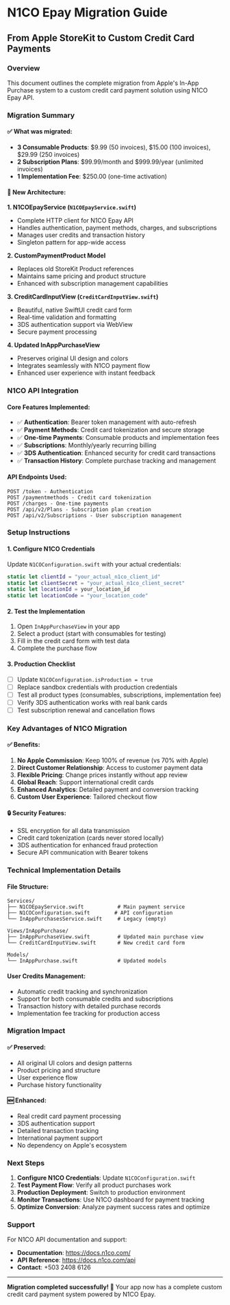 # N1CO Epay Migration Guide
## From Apple StoreKit to Custom Credit Card Payments

### Overview
This document outlines the complete migration from Apple's In-App Purchase system to a custom credit card payment solution using N1CO Epay API.

### Migration Summary

#### ✅ What was migrated:
- **3 Consumable Products**: $9.99 (50 invoices), $15.00 (100 invoices), $29.99 (250 invoices)
- **2 Subscription Plans**: $99.99/month and $999.99/year (unlimited invoices)
- **1 Implementation Fee**: $250.00 (one-time activation)

#### 🔧 New Architecture:

**1. N1COEpayService (`N1COEpayService.swift`)**
- Complete HTTP client for N1CO Epay API
- Handles authentication, payment methods, charges, and subscriptions
- Manages user credits and transaction history
- Singleton pattern for app-wide access

**2. CustomPaymentProduct Model**
- Replaces old StoreKit Product references
- Maintains same pricing and product structure
- Enhanced with subscription management capabilities

**3. CreditCardInputView (`CreditCardInputView.swift`)**
- Beautiful, native SwiftUI credit card form
- Real-time validation and formatting
- 3DS authentication support via WebView
- Secure payment processing

**4. Updated InAppPurchaseView**
- Preserves original UI design and colors
- Integrates seamlessly with N1CO payment flow
- Enhanced user experience with instant feedback

### N1CO API Integration

#### Core Features Implemented:
- ✅ **Authentication**: Bearer token management with auto-refresh
- ✅ **Payment Methods**: Credit card tokenization and secure storage
- ✅ **One-time Payments**: Consumable products and implementation fees
- ✅ **Subscriptions**: Monthly/yearly recurring billing
- ✅ **3DS Authentication**: Enhanced security for credit card transactions
- ✅ **Transaction History**: Complete purchase tracking and management

#### API Endpoints Used:
```
POST /token - Authentication
POST /paymentmethods - Credit card tokenization
POST /charges - One-time payments
POST /api/v2/Plans - Subscription plan creation
POST /api/v2/Subscriptions - User subscription management
```

### Setup Instructions

#### 1. Configure N1CO Credentials
Update `N1COConfiguration.swift` with your actual credentials:
```swift
static let clientId = "your_actual_n1co_client_id"
static let clientSecret = "your_actual_n1co_client_secret"
static let locationId = your_location_id
static let locationCode = "your_location_code"
```

#### 2. Test the Implementation
1. Open `InAppPurchaseView` in your app
2. Select a product (start with consumables for testing)
3. Fill in the credit card form with test data
4. Complete the purchase flow

#### 3. Production Checklist
- [ ] Update `N1COConfiguration.isProduction = true`
- [ ] Replace sandbox credentials with production credentials
- [ ] Test all product types (consumables, subscriptions, implementation fee)
- [ ] Verify 3DS authentication works with real bank cards
- [ ] Test subscription renewal and cancellation flows

### Key Advantages of N1CO Migration

#### ✅ Benefits:
1. **No Apple Commission**: Keep 100% of revenue (vs 70% with Apple)
2. **Direct Customer Relationship**: Access to customer payment data
3. **Flexible Pricing**: Change prices instantly without app review
4. **Global Reach**: Support international credit cards
5. **Enhanced Analytics**: Detailed payment and conversion tracking
6. **Custom User Experience**: Tailored checkout flow

#### 🔒 Security Features:
- SSL encryption for all data transmission
- Credit card tokenization (cards never stored locally)
- 3DS authentication for enhanced fraud protection
- Secure API communication with Bearer tokens

### Technical Implementation Details

#### File Structure:
```
Services/
├── N1COEpayService.swift           # Main payment service
├── N1COConfiguration.swift        # API configuration
└── InAppPurchasesService.swift     # Legacy (empty)

Views/InAppPurchase/
├── InAppPurchaseView.swift         # Updated main purchase view
└── CreditCardInputView.swift       # New credit card form

Models/
└── InAppPurchase.swift             # Updated models
```

#### User Credits Management:
- Automatic credit tracking and synchronization
- Support for both consumable credits and subscriptions
- Transaction history with detailed purchase records
- Implementation fee tracking for production access

### Migration Impact

#### ✅ Preserved:
- All original UI colors and design patterns
- Product pricing and structure
- User experience flow
- Purchase history functionality

#### 🆕 Enhanced:
- Real credit card payment processing
- 3DS authentication support
- Detailed transaction tracking
- International payment support
- No dependency on Apple's ecosystem

### Next Steps

1. **Configure N1CO Credentials**: Update `N1COConfiguration.swift`
2. **Test Payment Flow**: Verify all product purchases work
3. **Production Deployment**: Switch to production environment
4. **Monitor Transactions**: Use N1CO dashboard for payment tracking
5. **Optimize Conversion**: Analyze payment success rates and optimize

### Support

For N1CO API documentation and support:
- **Documentation**: https://docs.n1co.com/
- **API Reference**: https://docs.n1co.com/api
- **Contact**: +503 2408 6126

---
**Migration completed successfully! 🎉**
Your app now has a complete custom credit card payment system powered by N1CO Epay.
